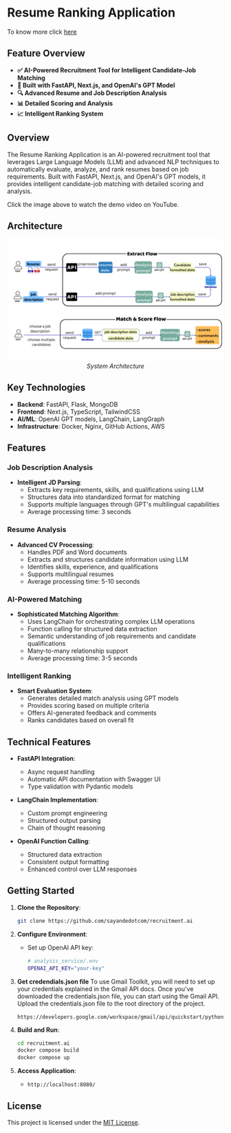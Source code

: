 # Resume Ranking Application

To know more click [here](https://blogs.sayande.com/filter-resumes-with-agentic-ai-langchain-and-lanhgraph)

## Feature Overview

- **✅ AI-Powered Recruitment Tool for Intelligent Candidate-Job Matching**
- **🚀 Built with FastAPI, Next.js, and OpenAI's GPT Model**
- **🔍 Advanced Resume and Job Description Analysis**
- **📊 Detailed Scoring and Analysis**
- **📈 Intelligent Ranking System**

## Overview

The Resume Ranking Application is an AI-powered recruitment tool that leverages Large Language Models (LLM) and advanced NLP techniques to automatically evaluate, analyze, and rank resumes based on job requirements. Built with FastAPI, Next.js, and OpenAI's GPT models, it provides intelligent candidate-job matching with detailed scoring and analysis.

Click the image above to watch the demo video on YouTube.

## Architecture

<p align="center">
  <img src="./assets/architecture.png" alt="Architecture" />
  <br>
  <em>System Architecture</em>
</p>

## Key Technologies

- **Backend**: FastAPI, Flask, MongoDB
- **Frontend**: Next.js, TypeScript, TailwindCSS
- **AI/ML**: OpenAI GPT models, LangChain, LangGraph
- **Infrastructure**: Docker, Nginx, GitHub Actions, AWS

## Features

### Job Description Analysis

- **Intelligent JD Parsing**:
  - Extracts key requirements, skills, and qualifications using LLM
  - Structures data into standardized format for matching
  - Supports multiple languages through GPT's multilingual capabilities
  - Average processing time: 3 seconds

### Resume Analysis

- **Advanced CV Processing**:
  - Handles PDF and Word documents
  - Extracts and structures candidate information using LLM
  - Identifies skills, experience, and qualifications
  - Supports multilingual resumes
  - Average processing time: 5-10 seconds

### AI-Powered Matching

- **Sophisticated Matching Algorithm**:
  - Uses LangChain for orchestrating complex LLM operations
  - Function calling for structured data extraction
  - Semantic understanding of job requirements and candidate qualifications
  - Many-to-many relationship support
  - Average processing time: 3-5 seconds

### Intelligent Ranking

- **Smart Evaluation System**:
  - Generates detailed match analysis using GPT models
  - Provides scoring based on multiple criteria
  - Offers AI-generated feedback and comments
  - Ranks candidates based on overall fit

## Technical Features

- **FastAPI Integration**:

  - Async request handling
  - Automatic API documentation with Swagger UI
  - Type validation with Pydantic models

- **LangChain Implementation**:

  - Custom prompt engineering
  - Structured output parsing
  - Chain of thought reasoning

- **OpenAI Function Calling**:
  - Structured data extraction
  - Consistent output formatting
  - Enhanced control over LLM responses

<!-- ## Documentation

Detailed documentation on system architecture, API endpoints, and configuration options is available in the [User Guide](./assets/presentation.pdf). -->

## Getting Started

1. **Clone the Repository**:

   ```bash
   git clone https://github.com/sayandedotcom/recruitment.ai
   ```

2. **Configure Environment**:

   - Set up OpenAI API key:

     ```bash
     # analysis_service/.env
     OPENAI_API_KEY="your-key"
     ```

3. **Get credendials.json file**
   To use Gmail Toolkit, you will need to set up your credentials explained in the Gmail API docs. Once you've downloaded the credentials.json file, you can start using the Gmail API. Upload the credentials.json file to the root directory of the project.

   ```shell
   https://developers.google.com/workspace/gmail/api/quickstart/python#authorize_credentials_for_a_desktop_application
   ```

4. **Build and Run**:

   ```bash
   cd recruitment.ai
   docker compose build
   docker compose up
   ```

5. **Access Application**:
   - `http://localhost:8080/`

<!-- ## Development

- **Code Quality**:

  - Ruff for Python linting
  - ESLint for TypeScript/JavaScript
  - Pre-commit hooks for code formatting

- **Testing**:

  - Unit tests with pytest
  - Integration tests for API endpoints
  - Frontend testing with React Testing Library

- **CI/CD**:
  - Automated testing with GitHub Actions
  - Docker image builds
  - Deployment automation -->

## License

This project is licensed under the [MIT License](LICENSE).
